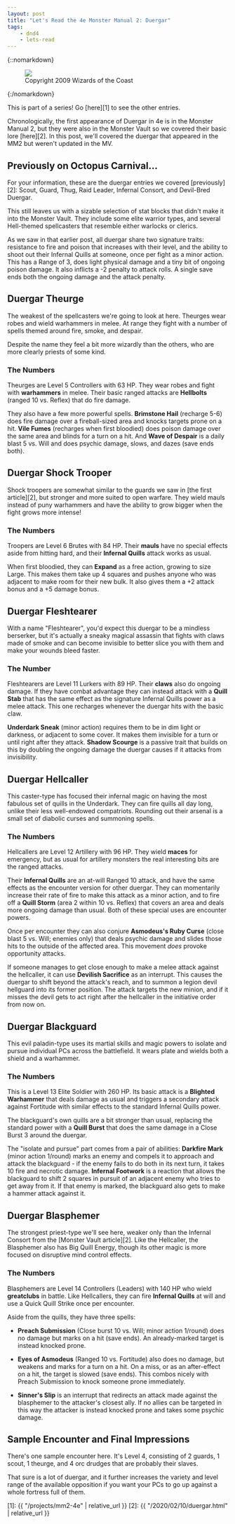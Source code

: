 ```yaml
---
layout: post
title: "Let's Read the 4e Monster Manual 2: Duergar"
tags:
    - dnd4
    - lets-read
---
```


{::nomarkdown}
<figure class="center">
  <img src="{{ "/assets/wir-mm-4e-duergar.webp" | absolute_url }}"/>
  <figcaption>
    Copyright 2009 Wizards of the Coast
  </figcaption>
</figure>
{:/nomarkdown}

This is part of a series! Go [here][1] to see the other entries.

Chronologically, the first appearance of Duergar in 4e is in the Monster Manual
2, but they were also in the Monster Vault so we covered their basic lore
[here][2]. In this post, we'll covered the duergar that appeared in the MM2 but
weren't updated in the MV.

## Previously on Octopus Carnival...

For your information, these are the duergar entries we covered [previously][2]:
Scout, Guard, Thug, Raid Leader, Infernal Consort, and Devil-Bred Duergar.

This still leaves us with a sizable selection of stat blocks that didn't make it
into the Monster Vault. They include some elite warrior types, and several
Hell-themed spellcasters that resemble either warlocks or clerics.

As we saw in that earlier post, all duergar share two signature traits:
resistance to fire and poison that increases with their level, and the ability
to shoot out their Infernal Quills at someone, once per fight as a minor
action. This has a Range of 3, does light physical damage and a tiny bit of
ongoing poison damage. It also inflicts a -2 penalty to attack rolls. A single
save ends both the ongoing damage and the attack penalty.

## Duergar Theurge

The weakest of the spellcasters we're going to look at here. Theurges wear robes
and wield warhammers in melee. At range they fight with a number of spells
themed around fire, smoke, and despair.

Despite the name they feel a bit more wizardly than the others, who are more
clearly priests of some kind.

### The Numbers

Theurges are Level 5 Controllers with 63 HP. They wear robes and fight with
**warhammers** in melee. Their basic ranged attacks are **Hellbolts** (ranged 10
vs. Reflex) that do fire damage.

They also have a few more powerful spells. **Brimstone Hail** (recharge 5-6)
does fire damage over a fireball-sized area and knocks targets prone on a
hit. **Vile Fumes** (recharges when first bloodied) does poison damage over the
same area and blinds for a turn on a hit. And **Wave of Despair** is a daily
blast 5 vs. Will and does psychic damage, slows, and dazes (save ends both).

## Duergar Shock Trooper

Shock troopers are somewhat similar to the guards we saw in [the first
article][2], but stronger and more suited to open warfare. They wield mauls
instead of puny warhammers and have the ability to grow bigger when the fight
grows more intense!

### The Numbers

Troopers are Level 6 Brutes with 84 HP. Their **mauls** have no special effects
aside from hitting hard, and their **Infernal Quills** attack works as usual.

When first bloodied, they can **Expand** as a free action, growing to size
Large. This makes them take up 4 squares and pushes anyone who was adjacent to
make room for their new bulk. It also gives them a +2 attack bonus and a +5
damage bonus.

## Duergar Fleshtearer

With a name "Fleshtearer", you'd expect this duergar to be a mindless berserker,
but it's actually a sneaky magical assassin that fights with claws made of smoke
and can become invisible to better slice you with them and make your wounds
bleed faster.

### The Number

Fleshtearers are Level 11 Lurkers with 89 HP. Their **claws** also do ongoing
damage. If they have combat advantage they can instead attack with a **Quill
Stab** that has the same effect as the signature Infernal Quills power as a
melee attack. This one recharges whenever the duergar hits with the basic claw.

**Underdark Sneak** (minor action) requires them to be in dim light or darkness,
or adjacent to some cover. It makes them invisible for a turn or until right
after they attack. **Shadow Scourge** is a passive trait that builds on this by
doubling the ongoing damage the duergar causes if it attacks from invisibility.

## Duergar Hellcaller

This caster-type has focused their infernal magic on having the most fabulous
set of quills in the Underdark. They can fire quills all day long, unlike their
less well-endowed compatriots. Rounding out their arsenal is a small set of
diabolic curses and summoning spells.

### The Numbers

Hellcallers are Level 12 Artillery with 96 HP. They wield **maces** for
emergency, but as usual for artillery monsters the real interesting bits are the
ranged attacks.

Their **Infernal Quills** are an at-will Ranged 10 attack, and have the same
effects as the encounter version for other duergar. They can momentarily
increase their rate of fire to make this attack as a minor action, and to fire
off a **Quill Storm** (area 2 within 10 vs. Reflex) that covers an area and
deals more ongoing damage than usual. Both of these special uses are encounter
powers.

Once per encounter they can also conjure **Asmodeus's Ruby Curse** (close blast
5 vs. Will; enemies only) that deals psychic damage and slides those hits to the
outside of the affected area. This movement _does_ provoke opportunity attacks.

If someone manages to get close enough to make a melee attack against the
hellcaller, it can use **Devilish Sacrifice** as an interrupt. This causes the
duergar to shift beyond the attack's reach, and to summon a legion devil
hellguard into its former position. The attack targets the new minion, and if it
misses the devil gets to act right after the hellcaller in the initiative order
from now on.

## Duergar Blackguard

This evil paladin-type uses its martial skills and magic powers to isolate and
pursue individual PCs across the battlefield. It wears plate and wields both a
shield and a warhammer.

### The Numbers

This is a Level 13 Elite Soldier with 260 HP. Its basic attack is a **Blighted
Warhammer** that deals damage as usual and triggers a secondary attack against
Fortitude with similar effects to the standard Infernal Quills power.

The blackguard's own quills are a bit stronger than usual, replacing the
standard power with a **Quill Burst** that does the same damage in a Close Burst
3 around the duergar.

The "isolate and pursue" part comes from a pair of abilities: **Darkfire Mark**
(minor action 1/round) marks an enemy and compels it to approach and attack the
blackguard - if the enemy fails to do both in its next turn, it takes 10 fire
and necrotic damage. **Infernal Footwork** is a reaction that allows the
blackguard to shift 2 squares in pursuit of an adjacent enemy who tries to get
away from it. If that enemy is marked, the blackguard also gets to make a hammer
attack against it.

## Duergar Blasphemer

The strongest priest-type we'll see here, weaker only than the Infernal Consort
from the [Monster Vault article][2]. Like the Hellcaller, the Blasphemer also
has Big Quill Energy, though its other magic is more focused on disruptive mind
control effects.

### The Numbers

Blasphemers are Level 14 Controllers (Leaders) with 140 HP who wield
**greatclubs** in battle. Like Hellcallers, they can fire **Infernal Quills** at
will and use a Quick Quill Strike once per encounter.

Aside from the quills, they have three spells:

- **Preach Submission** (Close burst 10 vs. Will; minor action 1/round) does no
  damage but marks on a hit (save ends). An already-marked target is instead
  knocked prone.

- **Eyes of Asmodeus** (Ranged 10 vs. Fortitude) also does no damage, but
  weakens and marks for a turn on a hit. On a miss, or as an after-effect on a
  hit, the target is slowed (save ends). This combos nicely with Preach
  Submission to knock someone prone immediately.

- **Sinner's Slip** is an interrupt that redirects an attack made against the
  blasphemer to the attacker's closest ally. If no allies can be targeted in
  this way the attacker is instead knocked prone and takes some psychic damage.

## Sample Encounter and Final Impressions

There's one sample encounter here. It's Level 4, consisting of 2 guards, 1
scout, 1 theurge, and 4 orc drudges that are probably their slaves.

That sure is a lot of duergar, and it further increases the variety and level
range of the available opposition if you want your PCs to go up against a whole
fortress full of them.

[1]: {{ "/projects/mm2-4e" | relative_url }}
[2]: {{ "/2020/02/10/duergar.html" | relative_url }}
